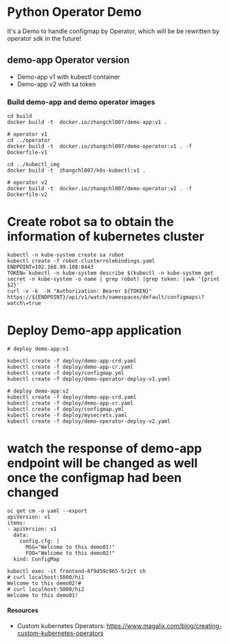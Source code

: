 # Python Operator Demo 

It's a Demo to handle configmap by Operator, which will be be rewritten by operator sdk in the future!

## demo-app Operator version
- Demo-app v1 with kubectl container
- Demo-app v2 with sa token

### Build demo-app and demo operator images
``` 
cd build
docker build -t  docker.io/zhangchl007/demo-app:v1 .

# operator v1
cd ../operator
docker build -t  docker.io/zhangchl007/demo-operator:v1 . -f Dockerfile-v1

cd ../kubectl_img
docker build -t  zhangchl007/k8s-kubectl:v1 .

# operator v2
docker build -t  docker.io/zhangchl007/demo-operator:v2 . -f Dockerfile-v2

```
# Create robot sa to obtain the information of kubernetes cluster 
```
kubectl -n kube-system create sa robot
kubectl create -f robot-clusterrolebindings.yaml
ENDPOINT=192.168.99.108:8443
TOKEN=`kubectl -n kube-system describe $(kubectl -n kube-system get secret -n kube-system -o name | grep robot) |grep token: |awk '{print $2}'`
curl -v -k  -H "Authorization: Bearer ${TOKEN}" https://${ENDPOINT}/api/v1/watch/namespaces/default/configmaps\?watch\=true
```

# Deploy Demo-app application

```
# deploy demo-app:v1

kubectl create -f deploy/demo-app-crd.yaml
kubectl create -f deploy/demo-app-cr.yaml
kubectl create -f deploy/configmap.yml
kubectl create -f deploy/demo-operator-deploy-v1.yaml

# deploy demo-app:v2
kubectl create -f deploy/demo-app-crd.yaml
kubectl create -f deploy/demo-app-cr.yaml
kubectl create -f deploy/configmap.yml
kubectl create -f deploy/mysecrets.yaml
kubectl create -f deploy/demo-operator-deploy-v2.yaml

```
# watch the response of demo-app endpoint will be changed as well once the configmap had been changed

```
oc get cm -o yaml --export
apiVersion: v1
items:
- apiVersion: v1
  data:
    config.cfg: |
      MSG="Welcome to this demo01!"
      FOO="Welcome to this demo02!"
  kind: ConfigMap

kubectl exec -it frontend-6f9d59c965-5r2ct sh
# curl localhost:5000/hi1
Welcome to this demo02!#
# curl localhost:5000/hi2
Welcome to this demo01!
```

#### Resources 
- Custom kubernetes Operators: https://www.magalix.com/blog/creating-custom-kubernetes-operators
